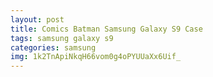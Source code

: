 ```yaml
---
layout: post
title: Comics Batman Samsung Galaxy S9 Case
tags: samsung galaxy s9
categories: samsung
img: 1k2TnApiNkqH66vom0g4oPYUUaXx6Uif_
---
```

